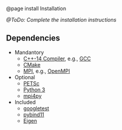 @page install Installation

*@ToDo: Complete the installation instructions*

## Dependencies

- Mandantory
  - [C++-14 Compiler](https://en.wikipedia.org/wiki/C%2B%2B14),
    e.g., [GCC](https://gcc.gnu.org/)
  - [CMake](https://cmake.org)
  - [MPI](https://en.wikipedia.org/wiki/Message_Passing_Interface), e.g.,
    [OpenMPI](https://www.open-mpi.org/)
- Optional
  - [PETSc](https://www.python.org/)
  - [Python 3](https://www.python.org/)
  - [mpi4py](https://bitbucket.org/mpi4py/mpi4py)
- Included
  - [googletest](https://github.com/google/googletest)
  - [pybind11](https://github.com/pybind/pybind11)
  - [Eigen](http://eigen.tuxfamily.org/)

